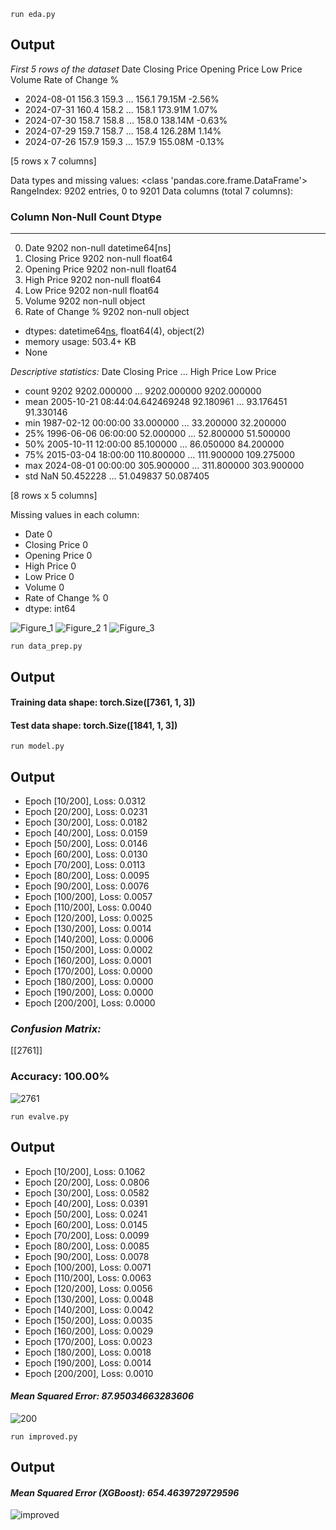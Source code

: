 `run eda.py`
## Output
*First 5 rows of the dataset*
    Date            Closing Price   Opening Price   Low Price   Volume       Rate of Change %
- 2024-08-01          156.3          159.3  ...      156.1      79.15M           -2.56%
- 2024-07-31          160.4          158.2  ...      158.1     173.91M            1.07%
- 2024-07-30          158.7          158.8  ...      158.0     138.14M           -0.63%
- 2024-07-29          159.7          158.7  ...      158.4     126.28M            1.14%
- 2024-07-26          157.9          159.3  ...      157.9     155.08M           -0.13%

[5 rows x 7 columns]

Data types and missing values:
<class 'pandas.core.frame.DataFrame'>
RangeIndex: 9202 entries, 0 to 9201
Data columns (total 7 columns):
###  Column            Non-Null   Count      Dtype         
---  ------            ---------  -----      -----         
 0.   Date              9202    non-null   datetime64[ns]
 1.   Closing Price     9202    non-null   float64       
 2.   Opening Price     9202    non-null   float64       
 3.  High Price         9202    non-null   float64       
 4.   Low Price         9202    non-null   float64       
 5.   Volume            9202    non-null   object        
 6.   Rate of Change %  9202    non-null   object        
- dtypes: datetime64[ns](1), float64(4), object(2)
- memory usage: 503.4+ KB
- None

*Descriptive statistics:*
                                  Date  Closing Price  ...   High Price    Low Price
- count                           9202    9202.000000  ...  9202.000000  9202.000000
- mean   2005-10-21 08:44:04.642469248      92.180961  ...    93.176451    91.330146
- min              1987-02-12 00:00:00      33.000000  ...    33.200000    32.200000
- 25%              1996-06-06 06:00:00      52.000000  ...    52.800000    51.500000
- 50%              2005-10-11 12:00:00      85.100000  ...    86.050000    84.200000
- 75%              2015-03-04 18:00:00     110.800000  ...   111.900000   109.275000
- max              2024-08-01 00:00:00     305.900000  ...   311.800000   303.900000
- std                              NaN      50.452228  ...    51.049837    50.087405

[8 rows x 5 columns]

Missing values in each column:
- Date                0
- Closing Price       0
- Opening Price       0
- High Price          0
- Low Price           0
- Volume              0
- Rate of Change %    0
- dtype: int64

![Figure_1](https://github.com/user-attachments/assets/d69dc6d1-bca2-4678-ba69-fdac1c479207)
![Figure_2 1](https://github.com/user-attachments/assets/381e961a-daee-41bc-bdf6-e3bff4ed88fc)
![Figure_3](https://github.com/user-attachments/assets/22eb47c2-c7d6-4048-af6b-ee105de02838)

`run data_prep.py`
## Output
#### Training data shape: torch.Size([7361, 1, 3])
#### Test data shape: torch.Size([1841, 1, 3])

`run model.py`
## Output
- Epoch [10/200], Loss: 0.0312
- Epoch [20/200], Loss: 0.0231
- Epoch [30/200], Loss: 0.0182
- Epoch [40/200], Loss: 0.0159
- Epoch [50/200], Loss: 0.0146
- Epoch [60/200], Loss: 0.0130
- Epoch [70/200], Loss: 0.0113
- Epoch [80/200], Loss: 0.0095
- Epoch [90/200], Loss: 0.0076
- Epoch [100/200], Loss: 0.0057
- Epoch [110/200], Loss: 0.0040
- Epoch [120/200], Loss: 0.0025
- Epoch [130/200], Loss: 0.0014
- Epoch [140/200], Loss: 0.0006
- Epoch [150/200], Loss: 0.0002
- Epoch [160/200], Loss: 0.0001
- Epoch [170/200], Loss: 0.0000
- Epoch [180/200], Loss: 0.0000
- Epoch [190/200], Loss: 0.0000
- Epoch [200/200], Loss: 0.0000
### *Confusion Matrix:*
 [[2761]]
### **Accuracy:** 100.00%

![2761](https://github.com/user-attachments/assets/bed99b4c-5166-4e44-b3f9-f999663285a7)

`run evalve.py`
## Output
- Epoch [10/200], Loss: 0.1062
- Epoch [20/200], Loss: 0.0806
- Epoch [30/200], Loss: 0.0582
- Epoch [40/200], Loss: 0.0391
- Epoch [50/200], Loss: 0.0241
- Epoch [60/200], Loss: 0.0145
- Epoch [70/200], Loss: 0.0099
- Epoch [80/200], Loss: 0.0085
- Epoch [90/200], Loss: 0.0078
- Epoch [100/200], Loss: 0.0071
- Epoch [110/200], Loss: 0.0063
- Epoch [120/200], Loss: 0.0056
- Epoch [130/200], Loss: 0.0048
- Epoch [140/200], Loss: 0.0042
- Epoch [150/200], Loss: 0.0035
- Epoch [160/200], Loss: 0.0029
- Epoch [170/200], Loss: 0.0023
- Epoch [180/200], Loss: 0.0018
- Epoch [190/200], Loss: 0.0014
- Epoch [200/200], Loss: 0.0010
#### *Mean Squared Error: 87.95034663283606*

![200](https://github.com/user-attachments/assets/4afdf413-ee81-45d2-87b8-8f395e42f24d)

`run improved.py`
## Output
#### *Mean Squared Error (XGBoost): 654.4639729729596*

![improved](https://github.com/user-attachments/assets/7c024336-6512-4b3b-ade4-228fe131f770)





